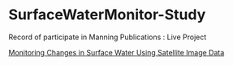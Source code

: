 # SurfaceWaterMonitor-Study

Record of participate in Manning Publications : Live Project  

[Monitoring Changes in Surface Water Using Satellite Image Data](https://www.manning.com/liveproject/monitoring-changes-in-surface-water-using-satellite-image-data)

